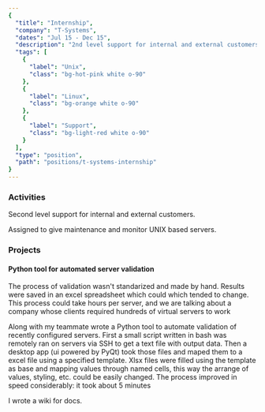 ```yaml
---
{
  "title": "Internship",
  "company": "T-Systems",
  "dates": "Jul 15 - Dec 15",
  "description": "2nd level support for internal and external customers. Assigned to give maintenance and monitor UNIX based servers. I was in communication with important customers in US. I also developed a desktop app remotely connected to servers to enhance and automate validation of recently configured servers.",
  "tags": [
    {
      "label": "Unix",
      "class": "bg-hot-pink white o-90"
    },
    {
      "label": "Linux",
      "class": "bg-orange white o-90"
    },
    {
      "label": "Support",
      "class": "bg-light-red white o-90"
    }
  ],
  "type": "position",
  "path": "positions/t-systems-internship"
}
---
```


<div class="f6">
  <h3>Activities</h3>
  <p>Second level support for internal and external customers.</p>
  <p>Assigned to give maintenance and monitor UNIX based servers.</p>

  <h3>Projects</h3>
  <h4>Python tool for automated server validation</h4>
  <p>The process of validation wasn't standarized and made by hand. Results were saved in an excel spreadsheet which could which tended to change. This process could take hours per server, and we are talking about a company whose clients required hundreds of virtual servers to work</p>
  <p>Along with my teammate wrote a Python tool to automate validation of recently configured servers. First a small script written in bash was remotely ran on servers via SSH to get a text file with output data. Then a desktop app (ui powered by PyQt) took those files and maped them to a excel file using a specified template. Xlsx files were filled using the template as base and mapping values through named cells, this way the arrange of values, styling, etc. could be easily changed. The process improved in speed considerably: it took about 5 minutes</p>
  <p>I wrote a wiki for docs.</p>
</div>
